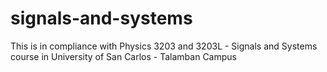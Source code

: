 # signals-and-systems

This is in compliance with Physics 3203 and 3203L - Signals and Systems course in University of San Carlos - Talamban Campus
